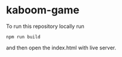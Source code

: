 # kaboom-game

To run this repository locally run

```
npm run build
```

and then open the index.html with live server.
